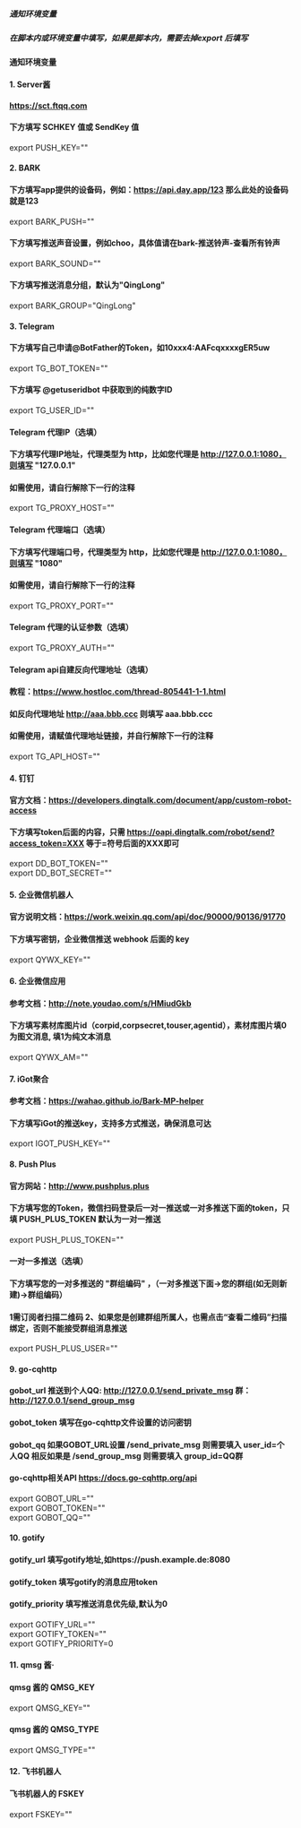 ##### 通知环境变量
##### 在脚本内或环境变量中填写，如果是脚本内，需要去掉export 后填写   


#### 通知环境变量
#### 1. Server酱
#### https://sct.ftqq.com
#### 下方填写 SCHKEY 值或 SendKey 值
export PUSH_KEY=""              


#### 2. BARK
#### 下方填写app提供的设备码，例如：https://api.day.app/123 那么此处的设备码就是123
export BARK_PUSH=""             
#### 下方填写推送声音设置，例如choo，具体值请在bark-推送铃声-查看所有铃声
export BARK_SOUND=""                
#### 下方填写推送消息分组，默认为"QingLong"
export BARK_GROUP="QingLong"                                                    


#### 3. Telegram 
#### 下方填写自己申请@BotFather的Token，如10xxx4:AAFcqxxxxgER5uw
export TG_BOT_TOKEN=""                                                 
#### 下方填写 @getuseridbot 中获取到的纯数字ID
export TG_USER_ID=""                                            
#### Telegram 代理IP（选填）
#### 下方填写代理IP地址，代理类型为 http，比如您代理是 http://127.0.0.1:1080，则填写 "127.0.0.1"
#### 如需使用，请自行解除下一行的注释
export TG_PROXY_HOST=""                                                             
#### Telegram 代理端口（选填）
#### 下方填写代理端口号，代理类型为 http，比如您代理是 http://127.0.0.1:1080，则填写 "1080"
#### 如需使用，请自行解除下一行的注释
export TG_PROXY_PORT=""                                                 
#### Telegram 代理的认证参数（选填）
export TG_PROXY_AUTH=""                                                             
#### Telegram api自建反向代理地址（选填）
#### 教程：https://www.hostloc.com/thread-805441-1-1.html
#### 如反向代理地址 http://aaa.bbb.ccc 则填写 aaa.bbb.ccc
#### 如需使用，请赋值代理地址链接，并自行解除下一行的注释
export TG_API_HOST=""                                                           


#### 4. 钉钉 
#### 官方文档：https://developers.dingtalk.com/document/app/custom-robot-access
#### 下方填写token后面的内容，只需 https://oapi.dingtalk.com/robot/send?access_token=XXX 等于=符号后面的XXX即可
export DD_BOT_TOKEN=""                                                       
export DD_BOT_SECRET=""                                             


#### 5. 企业微信机器人
#### 官方说明文档：https://work.weixin.qq.com/api/doc/90000/90136/91770
#### 下方填写密钥，企业微信推送 webhook 后面的 key
export QYWX_KEY=""                                                                                                  


#### 6. 企业微信应用
#### 参考文档：http://note.youdao.com/s/HMiudGkb
#### 下方填写素材库图片id（corpid,corpsecret,touser,agentid），素材库图片填0为图文消息, 填1为纯文本消息
export QYWX_AM=""                                                                               


#### 7. iGot聚合
#### 参考文档：https://wahao.github.io/Bark-MP-helper
#### 下方填写iGot的推送key，支持多方式推送，确保消息可达
export IGOT_PUSH_KEY=""                                                         


#### 8. Push Plus
#### 官方网站：http://www.pushplus.plus
#### 下方填写您的Token，微信扫码登录后一对一推送或一对多推送下面的token，只填 PUSH_PLUS_TOKEN 默认为一对一推送
export PUSH_PLUS_TOKEN=""                                                                               
#### 一对一多推送（选填）
#### 下方填写您的一对多推送的 "群组编码" ，（一对多推送下面->您的群组(如无则新建)->群组编码）
####  1需订阅者扫描二维码 2、如果您是创建群组所属人，也需点击“查看二维码”扫描绑定，否则不能接受群组消息推送
export PUSH_PLUS_USER=""                                                                


#### 9. go-cqhttp
#### gobot_url 推送到个人QQ: http://127.0.0.1/send_private_msg  群：http://127.0.0.1/send_group_msg 
#### gobot_token 填写在go-cqhttp文件设置的访问密钥
#### gobot_qq 如果GOBOT_URL设置 /send_private_msg 则需要填入 user_id=个人QQ 相反如果是 /send_group_msg 则需要填入 group_id=QQ群 
#### go-cqhttp相关API https://docs.go-cqhttp.org/api
export GOBOT_URL=""                                     
export GOBOT_TOKEN=""                                                   
export GOBOT_QQ=""                                      


#### 10. gotify
#### gotify_url 填写gotify地址,如https://push.example.de:8080
#### gotify_token 填写gotify的消息应用token
#### gotify_priority 填写推送消息优先级,默认为0
export GOTIFY_URL=""                                                                 
export GOTIFY_TOKEN=""                                                                               
export GOTIFY_PRIORITY=0                                                                                   



#### 11. qmsg 酱·   
#### qmsg 酱的 QMSG_KEY                                                                                       
export QMSG_KEY=""                                                                       
#### qmsg 酱的 QMSG_TYPE                                                                                       
export QMSG_TYPE=""                                                                                                             


#### 12. 飞书机器人


#### 飞书机器人的 FSKEY                                                              
export FSKEY=""                                                                                                                                 


